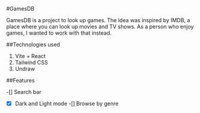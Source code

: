 #GamesDB

GamesDB is a project to look up games. The idea was inspired by IMDB, a place where you can look up movies and TV shows. As a person who enjoy games, I wanted to work with that instead.

##Technologies used

1. Vite + React
2. Tailwind CSS
3. Undraw

##Features

-[] Search bar
-[x] Dark and Light mode
-[] Browse by genre